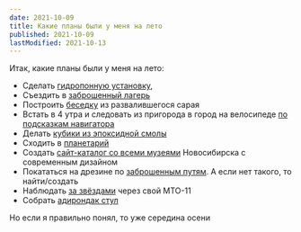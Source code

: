 ```yaml
---
date: 2021-10-09
title: Какие планы были у меня на лето
published: 2021-10-09
lastModified: 2021-10-13
---
```


Итак, какие планы были у меня на лето:

- Сделать [гидропонную установку](/ru/make/hydroponics),
- Съездить в [заброшенный лагерь](/ru/paranormal/abandoned-summer-camp)
- Построить [беседку](/ru/make/gazebo) из развалившегося сарая
- Встать в 4 утра и следовать из пригорода в город на велосипеде [по подсказкам навигатора](/ru/blog/yandex.navigator-and-2gis-are-not-good)
- Делать [кубики из эпоксидной смолы](/ru/make/resin-dice)
- Сходить в [планетарий](/ru/paranormal/planetarium-in-nsk)
- Создать [сайт-каталог со всеми музеями](/ru/devlog/museums-in-nsk) Новосибирска с современным дизайном
- Покататься на дрезине по [заброшенным путям](/ru/blog/abandoned-railroads). А если нет такого, то найти/создать
- Наблюдать [за звёздами](/ru/blog/stargazing) через свой МТО-11
- Собрать [адирондак стул](/ru/make/adirondack-chair)

Но если я правильно понял, то уже середина осени